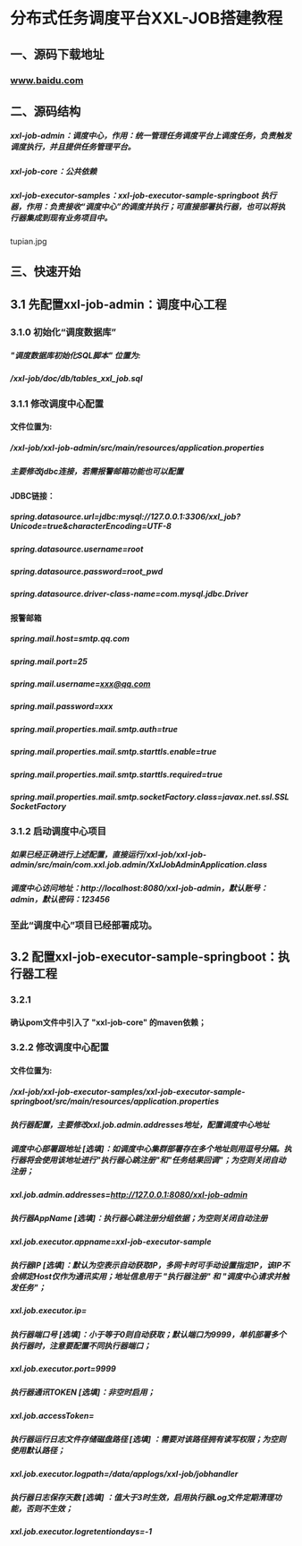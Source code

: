# 分布式任务调度平台XXL-JOB搭建教程
## 一、源码下载地址
### www.baidu.com
## 二、源码结构
##### xxl-job-admin：调度中心，作用：统一管理任务调度平台上调度任务，负责触发调度执行，并且提供任务管理平台。
##### xxl-job-core：公共依赖
##### xxl-job-executor-samples：xxl-job-executor-sample-springboot 执行器，作用：负责接收“调度中心”的调度并执行；可直接部署执行器，也可以将执行器集成到现有业务项目中。
tupian.jpg
## 三、快速开始
## 3.1 先配置xxl-job-admin：调度中心工程

### 3.1.0 初始化“调度数据库”
##### "调度数据库初始化SQL脚本" 位置为:
##### /xxl-job/doc/db/tables_xxl_job.sql

### 3.1.1 修改调度中心配置
#### 文件位置为:
##### /xxl-job/xxl-job-admin/src/main/resources/application.properties
##### 主要修改jdbc连接，若需报警邮箱功能也可以配置
#### JDBC链接：
##### spring.datasource.url=jdbc:mysql://127.0.0.1:3306/xxl_job?Unicode=true&characterEncoding=UTF-8
##### spring.datasource.username=root
##### spring.datasource.password=root_pwd
##### spring.datasource.driver-class-name=com.mysql.jdbc.Driver
#### 报警邮箱
##### spring.mail.host=smtp.qq.com
##### spring.mail.port=25
##### spring.mail.username=xxx@qq.com
##### spring.mail.password=xxx
##### spring.mail.properties.mail.smtp.auth=true
##### spring.mail.properties.mail.smtp.starttls.enable=true
##### spring.mail.properties.mail.smtp.starttls.required=true
##### spring.mail.properties.mail.smtp.socketFactory.class=javax.net.ssl.SSLSocketFactory

### 3.1.2 启动调度中心项目
##### 如果已经正确进行上述配置，直接运行/xxl-job/xxl-job-admin/src/main/com.xxl.job.admin/XxlJobAdminApplication.class
##### 调度中心访问地址：http://localhost:8080/xxl-job-admin，默认账号：admin，默认密码：123456
### 至此“调度中心”项目已经部署成功。

## 3.2 配置xxl-job-executor-sample-springboot：执行器工程
### 3.2.1
#### 确认pom文件中引入了 "xxl-job-core" 的maven依赖；

### 3.2.2 修改调度中心配置
#### 文件位置为:
##### /xxl-job/xxl-job-executor-samples/xxl-job-executor-sample-springboot/src/main/resources/application.properties

##### 执行器配置，主要修改xxl.job.admin.addresses地址，配置调度中心地址
##### 调度中心部署跟地址 [选填]：如调度中心集群部署存在多个地址则用逗号分隔。执行器将会使用该地址进行"执行器心跳注册"和"任务结果回调"；为空则关闭自动注册；
##### xxl.job.admin.addresses=http://127.0.0.1:8080/xxl-job-admin
##### 执行器AppName [选填]：执行器心跳注册分组依据；为空则关闭自动注册
##### xxl.job.executor.appname=xxl-job-executor-sample
##### 执行器IP [选填]：默认为空表示自动获取IP，多网卡时可手动设置指定IP，该IP不会绑定Host仅作为通讯实用；地址信息用于 "执行器注册" 和 "调度中心请求并触发任务"；
##### xxl.job.executor.ip=
##### 执行器端口号 [选填]：小于等于0则自动获取；默认端口为9999，单机部署多个执行器时，注意要配置不同执行器端口；
##### xxl.job.executor.port=9999
##### 执行器通讯TOKEN [选填]：非空时启用；
##### xxl.job.accessToken=
##### 执行器运行日志文件存储磁盘路径 [选填] ：需要对该路径拥有读写权限；为空则使用默认路径；
##### xxl.job.executor.logpath=/data/applogs/xxl-job/jobhandler
##### 执行器日志保存天数 [选填] ：值大于3时生效，启用执行器Log文件定期清理功能，否则不生效；
##### xxl.job.executor.logretentiondays=-1




